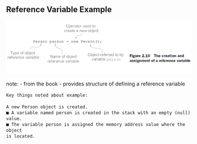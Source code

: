 ##  Reference Variable Example

<img src="images/reference-variable-example.PNG" />

note:
    - from the book
    - provides structure of defining a reference variable

    Key things noted about example:

    A new Person object is created.
    ■ A variable named person is created in the stack with an empty (null) value.
    ■ The variable person is assigned the memory address value where the object
    is located.
